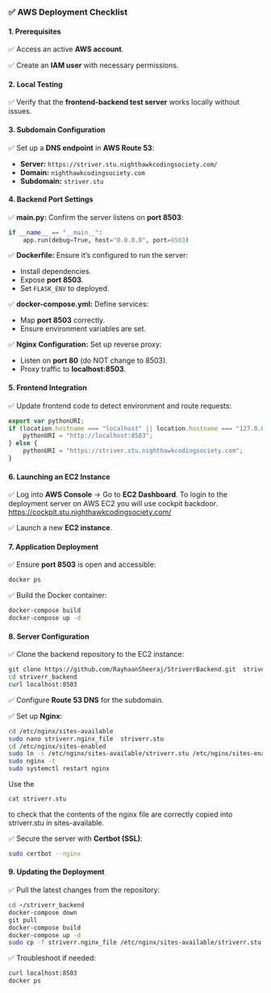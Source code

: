 ### ✅ **AWS Deployment Checklist**

#### **1. Prerequisites**
✅ Access an active **AWS account**.

✅ Create an **IAM user** with necessary permissions.

#### **2. Local Testing**
✅ Verify that the **frontend-backend test server** works locally without issues.

#### **3. Subdomain Configuration**
✅ Set up a **DNS endpoint** in **AWS Route 53**:
  - **Server:** `https://striver.stu.nighthawkcodingsociety.com/`
  - **Domain:** `nighthawkcodingsociety.com`
  - **Subdomain:** `striver.stu`

#### **4. Backend Port Settings**
✅ **main.py:** Confirm the server listens on **port 8503**:
  ```python
  if __name__ == "__main__":
      app.run(debug=True, host="0.0.0.0", port=8503)
  ```
✅ **Dockerfile:** Ensure it’s configured to run the server:
  - Install dependencies.
  - Expose **port 8503**.
  - Set `FLASK_ENV` to deployed.

✅ **docker-compose.yml:** Define services:
  - Map **port 8503** correctly.
  - Ensure environment variables are set.

✅ **Nginx Configuration:** Set up reverse proxy:
  - Listen on **port 80** (do NOT change to 8503).
  - Proxy traffic to **localhost:8503**.

#### **5. Frontend Integration**
✅ Update frontend code to detect environment and route requests:
  ```javascript
  export var pythonURI;
  if (location.hostname === "localhost" || location.hostname === "127.0.0.1") {
      pythonURI = "http://localhost:8503";
  } else {
      pythonURI = "https://striver.stu.nighthawkcodingsociety.com";
  }
  ```

#### **6. Launching an EC2 Instance**
✅ Log into **AWS Console** → Go to **EC2 Dashboard**. To login to the deployment server on AWS EC2 you will use cockpit backdoor. https://cockpit.stu.nighthawkcodingsociety.com/

✅ Launch a new **EC2 instance**.

#### **7. Application Deployment**
✅ Ensure **port 8503** is open and accessible:
  ```bash
  docker ps
  ```
✅ Build the Docker container:
  ```bash
  docker-compose build
  docker-compose up -d
  ```

#### **8. Server Configuration**
✅ Clone the backend repository to the EC2 instance:
  ```bash
  git clone https://github.com/RayhaanSheeraj/StriverrBackend.git  striverr_backend
  cd striverr_backend
  curl localhost:8503
  ```
✅ Configure **Route 53 DNS** for the subdomain.

✅ Set up **Nginx**:
  ```bash
  cd /etc/nginx/sites-available
  sudo nano striverr.nginx_file  striverr.stu
  cd /etc/nginx/sites-enabled
  sudo ln -s /etc/nginx/sites-available/striverr.stu /etc/nginx/sites-enabled
  sudo nginx -t
  sudo systemctl restart nginx
  ```
Use the
  ```bash
  cat striverr.stu
  ```
to check that the contents of the nginx file are correctly copied into striverr.stu in sites-available.

✅ Secure the server with **Certbot (SSL)**:
  ```bash
  sudo certbot --nginx
  ```

#### **9. Updating the Deployment**
✅ Pull the latest changes from the repository:
  ```bash
  cd ~/striverr_backend
  docker-compose down
  git pull
  docker-compose build
  docker-compose up -d
  sudo cp -f striverr.nginx_file /etc/nginx/sites-available/striverr.stu
  ```
✅ Troubleshoot if needed:
  ```bash
  curl localhost:8503
  docker ps
  ```